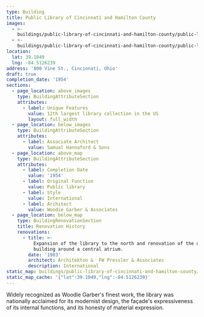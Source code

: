 ```yaml
---
type: Building
title: Public Library of Cincinnati and Hamilton County
images:
  - >-
    buildings/public-library-of-cincinnati-and-hamilton-county/public-library-of-cincinnati-and-hamilton-county-0_wwfwa9
  - >-
    buildings/public-library-of-cincinnati-and-hamilton-county/public-library-of-cincinnati-and-hamilton-county-1_colb8m
location:
  lat: 39.1049
  lng: -84.5126239
address: '800 Vine St., Cincinnati, Ohio'
draft: true
completion_date: '1954'
sections:
  - page_location: above_images
    type: BuildingAttributeSection
    attributes:
      - label: Unique Features
        value: 12th largest library collection in the US
        layout: full_width
  - page_location: below_images
    type: BuildingAttributeSection
    attributes:
      - label: Associate Architect
        value: Samual Hannaford & Sons
  - page_location: above_map
    type: BuildingAttributeSection
    attributes:
      - label: Completion Date
        value: '1954'
      - label: Original Function
        value: Public library
      - label: Style
        value: International
      - label: Architect
        value: Woodie Garber & Associates
  - page_location: below_map
    type: BuildingRenovationSection
    title: Renovation History
    renovations:
      - title: >-
          Expansion of the library to the north and renovation of the original
          building around a central atrium.
        date: '1983'
        architect: Architekton &  FW Pressler & Associates
        description: International
static_map: buildings/public-library-of-cincinnati-and-hamilton-county/static-map_hnmxq2
static_map_cache: '{"lat":39.1049,"lng":-84.5126239}'
---
```


Widely recognized as Woodie Garber's finest work, the library was nationally acclaimed for its modernist design, the façade's expressiveness of its internal functions, and its honesty of material expression.

